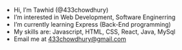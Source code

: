 - Hi, I’m Tawhid (@433chowdhury)
- I’m interested in Web Development, Software Enginerring
- I’m currently learning Express (Back-End programming)
- My skills are: Javascript, HTML, CSS, React, Java, MySql
- Email me at 433chowdhury@gmail.com

<!---
433chowdhury/433chowdhury is a ✨ special ✨ repository because its `README.md` (this file) appears on your GitHub profile.
You can click the Preview link to take a look at your changes.
--->
